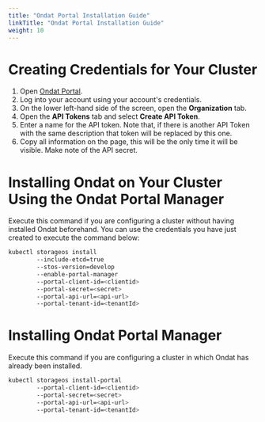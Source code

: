 ```yaml
---
title: "Ondat Portal Installation Guide"
linkTitle: "Ondat Portal Installation Guide"
weight: 10
---
```


# Creating Credentials for Your Cluster

1. Open [Ondat Portal](https://portal.ondat.io/dashboard).
2. Log into your account using your account's credentials.
3. On the lower left-hand side of the screen, open the __Organization__ tab.
4. Open the __API Tokens__ tab and select __Create API Token__.
5. Enter a name for the API token. Note that, if there is another API Token with the same description that token will be replaced by this one.
6. Copy all information on the page, this will be the only time it will be visible. Make note of the API secret.

# Installing Ondat on Your Cluster Using the Ondat Portal Manager

Execute this command if you are configuring a cluster without having installed Ondat beforehand. You can use the credentials you have just created to execute the command below:

```bash
kubectl storageos install 
        --include-etcd=true 
        --stos-version=develop 
        --enable-portal-manager 
        --portal-client-id=<clientid> 
        --portal-secret=<secret> 
        --portal-api-url=<api-url> 
        --portal-tenant-id=<tenantId>
```

# Installing Ondat Portal Manager

Execute this command if you are configuring a cluster in which Ondat has already been installed.

```bash
kubectl storageos install-portal 
        --portal-client-id=<clientid> 
        --portal-secret=<secret> 
        --portal-api-url=<api-url> 
        --portal-tenant-id=<tenantId>
```
